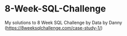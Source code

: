 # 8-Week-SQL-Challenge
My solutions to 8 Week SQL Challenge by  Data by Danny (https://8weeksqlchallenge.com/case-study-1/)
